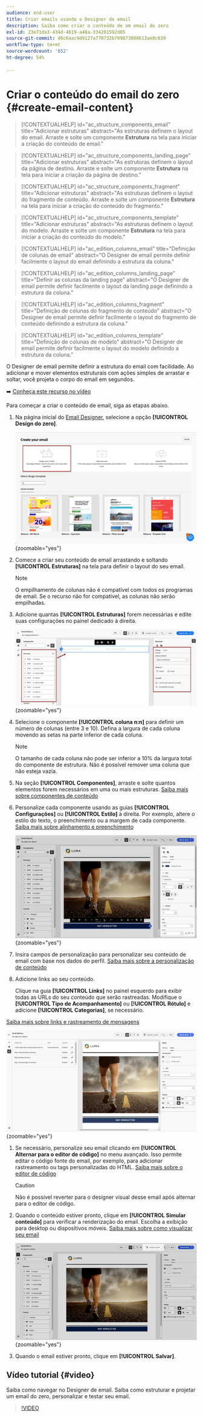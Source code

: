 ```yaml
---
audience: end-user
title: Criar emails usando o Designer de email
description: Saiba como criar o conteúdo de um email do zero
exl-id: 23e71da3-434d-4619-a48a-334281592d85
source-git-commit: d6c6aac9d9127a770732b709873008613ae8c639
workflow-type: tm+mt
source-wordcount: '652'
ht-degree: 54%

---
```


# Criar o conteúdo do email do zero {#create-email-content}

>[!CONTEXTUALHELP]
>id="ac_structure_components_email"
>title="Adicionar estruturas"
>abstract="As estruturas definem o layout do email. Arraste e solte um componente **Estrutura** na tela para iniciar a criação do conteúdo de email."

>[!CONTEXTUALHELP]
>id="ac_structure_components_landing_page"
>title="Adicionar estruturas"
>abstract="As estruturas definem o layout da página de destino. Arraste e solte um componente **Estrutura** na tela para iniciar a criação da página de destino."

>[!CONTEXTUALHELP]
>id="ac_structure_components_fragment"
>title="Adicionar estruturas"
>abstract="As estruturas definem o layout do fragmento de conteúdo. Arraste e solte um componente **Estrutura** na tela para iniciar a criação do conteúdo do fragmento."

>[!CONTEXTUALHELP]
>id="ac_structure_components_template"
>title="Adicionar estruturas"
>abstract="As estruturas definem o layout do modelo. Arraste e solte um componente **Estrutura** na tela para iniciar a criação do conteúdo do modelo."

>[!CONTEXTUALHELP]
>id="ac_edition_columns_email"
>title="Definição de colunas de email"
>abstract="O Designer de email permite definir facilmente o layout do email definindo a estrutura da coluna."

>[!CONTEXTUALHELP]
>id="ac_edition_columns_landing_page"
>title="Definir as colunas da landing page"
>abstract="O Designer de email permite definir facilmente o layout da landing page definindo a estrutura da coluna."

>[!CONTEXTUALHELP]
>id="ac_edition_columns_fragment"
>title="Definição de colunas do fragmento de conteúdo"
>abstract="O Designer de email permite definir facilmente o layout do fragmento de conteúdo definindo a estrutura da coluna."

>[!CONTEXTUALHELP]
>id="ac_edition_columns_template"
>title="Definição de colunas de modelo"
>abstract="O Designer de email permite definir facilmente o layout do modelo definindo a estrutura da coluna."

O Designer de email permite definir a estrutura do email com facilidade. Ao adicionar e mover elementos estruturais com ações simples de arrastar e soltar, você projeta o corpo do email em segundos.

➡️ [Conheça este recurso no vídeo](#video)

Para começar a criar o conteúdo de email, siga as etapas abaixo.

1. Na página inicial do [Email Designer](get-started-email-designer.md#start-authoring), selecione a opção **[!UICONTROL Design do zero]**.

   ![Captura de tela mostrando a página inicial do Designer de email com a opção &quot;Criar do zero&quot; realçada.](assets/email_designer-from-scratch.png){zoomable="yes"}

1. Comece a criar seu conteúdo de email arrastando e soltando **[!UICONTROL Estruturas]** na tela para definir o layout do seu email.

   >[!NOTE]
   >
   >O empilhamento de colunas não é compatível com todos os programas de email. Se o recurso não for compatível, as colunas não serão empilhadas.

1. Adicione quantas **[!UICONTROL Estruturas]** forem necessárias e edite suas configurações no painel dedicado à direita.

   ![Captura de tela mostrando o painel de componentes da estrutura no Designer de email.](assets/email_designer_structure_components.png){zoomable="yes"}

1. Selecione o componente **[!UICONTROL coluna n:n]** para definir um número de colunas (entre 3 e 10). Defina a largura de cada coluna movendo as setas na parte inferior de cada coluna.

   >[!NOTE]
   >
   >O tamanho de cada coluna não pode ser inferior a 10% da largura total do componente de estrutura. Não é possível remover uma coluna que não esteja vazia.

1. Na seção **[!UICONTROL Componentes]**, arraste e solte quantos elementos forem necessários em uma ou mais estruturas. [Saiba mais sobre componentes de conteúdo](content-components.md)

1. Personalize cada componente usando as guias **[!UICONTROL Configurações]** ou **[!UICONTROL Estilo]** à direita. Por exemplo, altere o estilo do texto, o preenchimento ou a margem de cada componente. [Saiba mais sobre alinhamento e preenchimento](alignment-and-padding.md)

   ![Captura de tela mostrando as opções de personalização de estilo no Designer de Email.](assets/email_designer-styles.png){zoomable="yes"}

1. Insira campos de personalização para personalizar seu conteúdo de email com base nos dados do perfil. [Saiba mais sobre a personalização de conteúdo](../personalization/personalize.md)

1. Adicione links ao seu conteúdo.

   Clique na guia **[!UICONTROL Links]** no painel esquerdo para exibir todas as URLs do seu conteúdo que serão rastreadas. Modifique o **[!UICONTROL Tipo de Acompanhamento]** ou **[!UICONTROL Rótulo]** e adicione **[!UICONTROL Categorias]**, se necessário.

[Saiba mais sobre links e rastreamento de mensagens](message-tracking.md)

   ![Captura de tela mostrando a guia de links no Designer de email.](assets/email_designer-links.png){zoomable="yes"}

1. Se necessário, personalize seu email clicando em **[!UICONTROL Alternar para o editor de código]** no menu avançado. Isso permite editar o código fonte do email, por exemplo, para adicionar rastreamento ou tags personalizadas do HTML. [Saiba mais sobre o editor de código](code-content.md)

   >[!CAUTION]
   >
   >Não é possível reverter para o designer visual desse email após alternar para o editor de código.

1. Quando o conteúdo estiver pronto, clique em **[!UICONTROL Simular conteúdo]** para verificar a renderização do email. Escolha a exibição para desktop ou dispositivos móveis. [Saiba mais sobre como visualizar seu email](../preview-test/preview-test.md)

   ![Captura de tela mostrando as opções de simulação no Designer de email.](assets/email_designer-simulate.png){zoomable="yes"}

1. Quando o email estiver pronto, clique em **[!UICONTROL Salvar]**.

## Vídeo tutorial {#video}

Saiba como navegar no Designer de email. Saiba como estruturar e projetar um email do zero, personalizar e testar seu email.

>[!VIDEO](https://video.tv.adobe.com/v/3453570/?quality=12&captions=por_br)